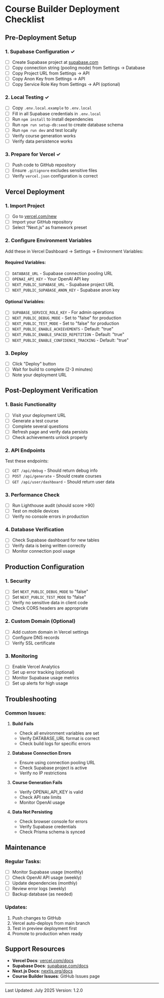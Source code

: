 # Course Builder Deployment Checklist

## Pre-Deployment Setup

### 1. Supabase Configuration ✓
- [ ] Create Supabase project at [supabase.com](https://supabase.com)
- [ ] Copy connection string (pooling mode) from Settings → Database
- [ ] Copy Project URL from Settings → API
- [ ] Copy Anon Key from Settings → API
- [ ] Copy Service Role Key from Settings → API (optional)

### 2. Local Testing ✓
- [ ] Copy `.env.local.example` to `.env.local`
- [ ] Fill in all Supabase credentials in `.env.local`
- [ ] Run `npm install` to install dependencies
- [ ] Run `npm run setup-db:seed` to create database schema
- [ ] Run `npm run dev` and test locally
- [ ] Verify course generation works
- [ ] Verify data persistence works

### 3. Prepare for Vercel ✓
- [ ] Push code to GitHub repository
- [ ] Ensure `.gitignore` excludes sensitive files
- [ ] Verify `vercel.json` configuration is correct

## Vercel Deployment

### 1. Import Project
- [ ] Go to [vercel.com/new](https://vercel.com/new)
- [ ] Import your GitHub repository
- [ ] Select "Next.js" as framework preset

### 2. Configure Environment Variables
Add these in Vercel Dashboard → Settings → Environment Variables:

#### Required Variables:
- [ ] `DATABASE_URL` - Supabase connection pooling URL
- [ ] `OPENAI_API_KEY` - Your OpenAI API key
- [ ] `NEXT_PUBLIC_SUPABASE_URL` - Supabase project URL
- [ ] `NEXT_PUBLIC_SUPABASE_ANON_KEY` - Supabase anon key

#### Optional Variables:
- [ ] `SUPABASE_SERVICE_ROLE_KEY` - For admin operations
- [ ] `NEXT_PUBLIC_DEBUG_MODE` - Set to "false" for production
- [ ] `NEXT_PUBLIC_TEST_MODE` - Set to "false" for production
- [ ] `NEXT_PUBLIC_ENABLE_ACHIEVEMENTS` - Default: "true"
- [ ] `NEXT_PUBLIC_ENABLE_SPACED_REPETITION` - Default: "true"
- [ ] `NEXT_PUBLIC_ENABLE_CONFIDENCE_TRACKING` - Default: "true"

### 3. Deploy
- [ ] Click "Deploy" button
- [ ] Wait for build to complete (2-3 minutes)
- [ ] Note your deployment URL

## Post-Deployment Verification

### 1. Basic Functionality
- [ ] Visit your deployment URL
- [ ] Generate a test course
- [ ] Complete several questions
- [ ] Refresh page and verify data persists
- [ ] Check achievements unlock properly

### 2. API Endpoints
Test these endpoints:
- [ ] `GET /api/debug` - Should return debug info
- [ ] `POST /api/generate` - Should create courses
- [ ] `GET /api/user/dashboard` - Should return user data

### 3. Performance Check
- [ ] Run Lighthouse audit (should score >90)
- [ ] Test on mobile devices
- [ ] Verify no console errors in production

### 4. Database Verification
- [ ] Check Supabase dashboard for new tables
- [ ] Verify data is being written correctly
- [ ] Monitor connection pool usage

## Production Configuration

### 1. Security
- [ ] Set `NEXT_PUBLIC_DEBUG_MODE` to "false"
- [ ] Set `NEXT_PUBLIC_TEST_MODE` to "false"
- [ ] Verify no sensitive data in client code
- [ ] Check CORS headers are appropriate

### 2. Custom Domain (Optional)
- [ ] Add custom domain in Vercel settings
- [ ] Configure DNS records
- [ ] Verify SSL certificate

### 3. Monitoring
- [ ] Enable Vercel Analytics
- [ ] Set up error tracking (optional)
- [ ] Monitor Supabase usage metrics
- [ ] Set up alerts for high usage

## Troubleshooting

### Common Issues:

1. **Build Fails**
   - Check all environment variables are set
   - Verify DATABASE_URL format is correct
   - Check build logs for specific errors

2. **Database Connection Errors**
   - Ensure using connection pooling URL
   - Check Supabase project is active
   - Verify no IP restrictions

3. **Course Generation Fails**
   - Verify OPENAI_API_KEY is valid
   - Check API rate limits
   - Monitor OpenAI usage

4. **Data Not Persisting**
   - Check browser console for errors
   - Verify Supabase credentials
   - Check Prisma schema is synced

## Maintenance

### Regular Tasks:
- [ ] Monitor Supabase usage (monthly)
- [ ] Check OpenAI API usage (weekly)
- [ ] Update dependencies (monthly)
- [ ] Review error logs (weekly)
- [ ] Backup database (as needed)

### Updates:
1. Push changes to GitHub
2. Vercel auto-deploys from main branch
3. Test in preview deployment first
4. Promote to production when ready

## Support Resources

- **Vercel Docs**: [vercel.com/docs](https://vercel.com/docs)
- **Supabase Docs**: [supabase.com/docs](https://supabase.com/docs)
- **Next.js Docs**: [nextjs.org/docs](https://nextjs.org/docs)
- **Course Builder Issues**: GitHub Issues page

---

Last Updated: July 2025
Version: 1.2.0